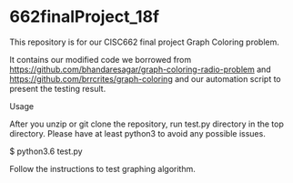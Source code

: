 # 662finalProject_18f
This repository is for our CISC662 final project Graph Coloring problem. 

It contains our modified code we borrowed from https://github.com/bhandaresagar/graph-coloring-radio-problem 
and https://github.com/brrcrites/graph-coloring and our automation script to present the testing result.

Usage

  After you unzip or git clone the repository, run test.py directory in the top directory. 
  Please have at least python3 to avoid any possible issues.
  
  $ python3.6 test.py
  
  Follow the instructions to test graphing algorithm.
